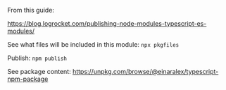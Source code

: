 From this guide:

https://blog.logrocket.com/publishing-node-modules-typescript-es-modules/

See what files will be included in this module:
`npx pkgfiles`

Publish:
`npm publish`

See package content:
https://unpkg.com/browse/@einaralex/typescript-npm-package
